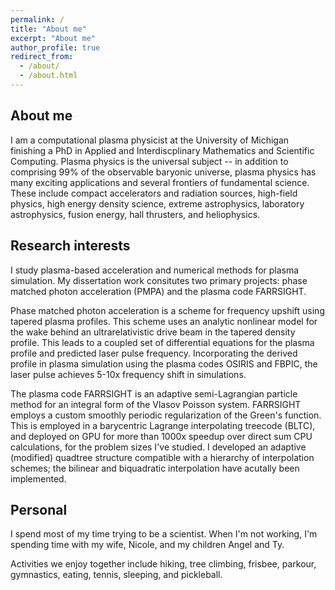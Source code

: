 ```yaml
---
permalink: /
title: "About me"
excerpt: "About me"
author_profile: true
redirect_from: 
  - /about/
  - /about.html
---
```


About me
---
I am a computational plasma physicist at the University of Michigan finishing a PhD in Applied and Interdiscplinary Mathematics and Scientific Computing. Plasma physics is the universal subject -- in addition to comprising 99% of the observable baryonic universe, plasma physics has many exciting applications and several frontiers of fundamental science.  These include compact accelerators and radiation sources, high-field physics, high energy density science, extreme astrophysics, laboratory astrophysics, fusion energy, hall thrusters, and heliophysics.

Research interests
---

I study plasma-based acceleration and numerical methods for plasma simulation.  My dissertation work consitutes two primary projects: phase matched photon acceleration (PMPA) and the plasma code FARRSIGHT.

Phase matched photon acceleration is a scheme for frequency upshift using tapered plasma profiles.  This scheme uses an analytic nonlinear model for the wake behind an ultrarelativistic drive beam in the tapered density profile.  This leads to a coupled set of differential equations for the plasma profile and predicted laser pulse frequency.  Incorporating the derived profile in plasma simulation using the plasma codes OSIRIS and FBPIC, the laser pulse achieves 5-10x frequency shift in simulations.

The plasma code FARRSIGHT is an adaptive semi-Lagrangian particle method for an integral form of the Vlasov Poisson system.  FARRSIGHT  employs a custom smoothly periodic regularization of the Green's function.  This is employed in a barycentric Lagrange interpolating treecode (BLTC), and deployed on GPU for more than 1000x speedup over direct sum CPU calculations, for the problem sizes I've studied.  I developed an adaptive (modified) quadtree structure compatible with a hierarchy of interpolation schemes; the bilinear and biquadratic interpolation have acutally been implemented.


Personal
---
I spend most of my time trying to be a scientist. When I'm not working, I'm spending time with my wife, Nicole, and my children Angel and Ty.

Activities we enjoy together include hiking, tree climbing, frisbee, parkour, gymnastics, eating, tennis, sleeping, and pickleball.
